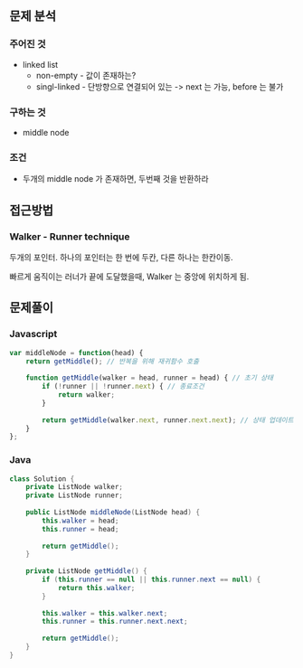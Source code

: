 ## 문제 분석

### 주어진 것

- linked list
  - non-empty - 값이 존재하는?
  - singl-linked - 단방향으로 연결되어 있는 -> next 는 가능, before 는 불가

### 구하는 것

- middle node

### 조건

- 두개의 middle node  가 존재하면, 두번째 것을 반환하라

## 접근방법

### Walker - Runner technique

두개의 포인터. 하나의 포인터는 한 번에 두칸, 다른 하나는 한칸이동.

빠르게 움직이는 러너가 끝에 도달했을때, Walker 는 중앙에 위치하게 됨. 

## 문제풀이

### Javascript

```javascript
var middleNode = function(head) {
	return getMiddle(); // 반복을 위해 재귀함수 호출
    
    function getMiddle(walker = head, runner = head) { // 초기 상태
        if (!runner || !runner.next) { // 종료조건
            return walker;
        }
        
        return getMiddle(walker.next, runner.next.next); // 상태 업데이트
    }
};

```



### Java

```java
class Solution {
    private ListNode walker;
    private ListNode runner;
    
    public ListNode middleNode(ListNode head) {
        this.walker = head;
        this.runner = head;
        
        return getMiddle();
    }
    
    private ListNode getMiddle() {
        if (this.runner == null || this.runner.next == null) {
            return this.walker;
        }
        
        this.walker = this.walker.next;
        this.runner = this.runner.next.next;
        
        return getMiddle();
    }
}
```

